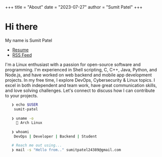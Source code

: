 +++
title = "About"
date = "2023-07-27"
author = "Sumit Patel"
+++

# Hi there

My name is Sumit Patel

<!-- - [Resume](/sumit-patel.pdf) -->
- [Resume](/Patel-Sumit.pdf)
- [RSS Feed](https://dark-kernel.web.app/index.xml)

I'm a Linux enthusiast with a passion for open-source software and programming. I'm experienced in Shell scripting, C, C++, Java, Python, and Node.js, and have worked on web backend and mobile app development projects. 
In my free time, I explore DevOps, Cybersecurity & Linux topics. I excel in both independent and team work, have great communication skills, and love solving challenges. Let's connect to discuss how I can contribute to your projects.


```bash
   ❯ echo $USER
    sumit-patel
 
   ❯ uname -o
      Arch Linux
 
   ❯ whoami    
    DevOps | Developer | Backend | Student

   # Reach me out using... 
   ❯ mail -s "Hello from.." sumitpatel24389@gmail.com

```


<!-- ``` -->

<!--                                            | -->
<!--                                            |   ❯ echo $USER -->
<!-- .........    Escape the 'Gates' of Hell    |   sumit-patel -->
<!--   `:::'                  .......  ......   | -->  
<!--    :::  *                  `::.    ::'     |   ❯ uname -o -->
<!--    ::: .::  .:.::.  .:: .::  `::. :'       |   Arch Linux -->
<!--    :::  ::   ::  ::  ::  ::    :::.        | -->  
<!--    ::: .::. .::  ::.  `::::. .:'  ::.      |   ❯ whoami -->    
<!-- ...:::.....................::'   .::::..   |   DevOps | Developer | Backend | Student -->
<!--         -- William E. Roadcap              | -->
<!--                                            |   # Reach me out using... --> 
<!--                                            |   ❯ mail -s "Hello from.." sumitpatel24389@gmail.com -->
<!--                                            | -->
<!-- ``` -->


<!-- {{- partial "comments.html" . }} -->
